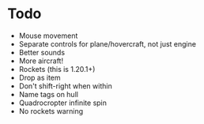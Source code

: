 # Todo

* Mouse movement
* Separate controls for plane/hovercraft, not just engine
* Better sounds
* More aircraft!
* Rockets (this is 1.20.1+)
* Drop as item
* Don't shift-right when within
* Name tags on hull
* Quadrocropter infinite spin
* No rockets warning